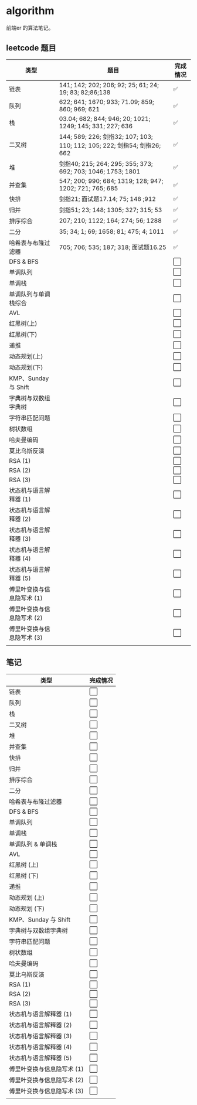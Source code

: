 # algorithm

前端er 的算法笔记。

## leetcode 题目

| 类型                       | 题目                                                         | 完成情况 |
| -------------------------- | ------------------------------------------------------------ | -------- |
| 链表                       | 141; 142; 202; 206; 92; 25; 61; 24; 19; 83; 82;86;138        | ✅        |
| 队列                       | 622; 641; 1670; 933; 71.09; 859; 860; 969; 621               | ✅        |
| 栈                         | 03.04; 682; 844; 946; 20; 1021; 1249; 145; 331; 227; 636     | ✅        |
| 二叉树                     | 144; 589; 226; 剑指32; 107; 103; 110; 112; 105; 222; 剑指54; 剑指26; 662 | ✅        |
| 堆                         | 剑指40; 215; 264; 295; 355; 373; 692; 703; 1046; 1753; 1801  | ✅        |
| 并查集                     | 547; 200; 990; 684; 1319; 128; 947; 1202; 721; 765; 685      | ✅        |
| 快排                       | 剑指21; 面试题17.14; 75; 148 ;912                            | ✅        |
| 归并                       | 剑指51; 23; 148; 1305; 327; 315; 53                          | ✅        |
| 排序综合                   | 207; 210; 1122; 164; 274; 56; 1288                           | ✅        |
| 二分                       | 35; 34; 1; 69; 1658; 81; 475; 4; 1011                        | ✅        |
| 哈希表与布隆过滤器         | 705; 706; 535; 187; 318; 面试题16.25                         | ✅        |
| DFS & BFS                  |                                                              | ⬜️        |
| 单调队列                   |                                                              | ⬜️        |
| 单调栈                     |                                                              | ⬜️        |
| 单调队列与单调栈综合       |                                                              | ⬜️        |
| AVL                        |                                                              | ⬜️        |
| 红黑树(上)                 |                                                              | ⬜️        |
| 红黑树(下)                 |                                                              | ⬜️        |
| 递推                       |                                                              | ⬜️        |
| 动态规划(上)               |                                                              | ⬜️        |
| 动态规划(下)               |                                                              | ⬜️        |
| KMP、Sunday 与 Shift       |                                                              | ⬜️        |
| 字典树与双数组字典树       |                                                              | ⬜️        |
| 字符串匹配问题             |                                                              | ⬜️        |
| 树状数组                   |                                                              | ⬜️        |
| 哈夫曼编码                 |                                                              | ⬜️        |
| 莫比乌斯反演               |                                                              | ⬜️        |
| RSA (1)                    |                                                              | ⬜️        |
| RSA (2)                    |                                                              | ⬜️        |
| RSA (3)                    |                                                              | ⬜️        |
| 状态机与语言解释器 (1)     |                                                              | ⬜️        |
| 状态机与语言解释器 (2)     |                                                              | ⬜️        |
| 状态机与语言解释器 (3)     |                                                              | ⬜️        |
| 状态机与语言解释器 (4)     |                                                              | ⬜️        |
| 状态机与语言解释器 (5)     |                                                              | ⬜️        |
| 傅里叶变换与信息隐写术 (1) |                                                              | ⬜️        |
| 傅里叶变换与信息隐写术 (2) |                                                              | ⬜️        |
| 傅里叶变换与信息隐写术 (3) |                                                              | ⬜️        |
|                            |                                                              |          |

## 笔记

| 类型                       | 完成情况 |
| -------------------------- | -------- |
| 链表                       | ⬜️        |
| 队列                       | ⬜️        |
| 栈                         | ⬜️        |
| 二叉树                     | ⬜️        |
| 堆                         | ⬜️        |
| 并查集                     | ⬜️        |
| 快排                       | ⬜️        |
| 归并                       | ⬜️        |
| 排序综合                   | ⬜️        |
| 二分                       | ⬜️        |
| 哈希表与布隆过滤器         | ⬜️        |
| DFS & BFS                  | ⬜️        |
| 单调队列                   | ⬜️        |
| 单调栈                     | ⬜️        |
| 单调队列 & 单调栈          | ⬜️        |
| AVL                        | ⬜️        |
| 红黑树 (上)                | ⬜️        |
| 红黑树 (下)                | ⬜️        |
| 递推                       | ⬜️        |
| 动态规划 (上)              | ⬜️        |
| 动态规划 (下)              | ⬜️        |
| KMP、Sunday 与 Shift       | ⬜️        |
| 字典树与双数组字典树       | ⬜️        |
| 字符串匹配问题             | ⬜️        |
| 树状数组                   | ⬜️        |
| 哈夫曼编码                 | ⬜️        |
| 莫比乌斯反演               | ⬜️        |
| RSA (1)                    | ⬜️        |
| RSA (2)                    | ⬜️        |
| RSA (3)                    | ⬜️        |
| 状态机与语言解释器 (1)     | ⬜️        |
| 状态机与语言解释器 (2)     | ⬜️        |
| 状态机与语言解释器 (3)     | ⬜️        |
| 状态机与语言解释器 (4)     | ⬜️        |
| 状态机与语言解释器 (5)     | ⬜️        |
| 傅里叶变换与信息隐写术 (1) | ⬜️        |
| 傅里叶变换与信息隐写术 (2) | ⬜️        |
| 傅里叶变换与信息隐写术 (3) | ⬜️        |
|                            |          |
